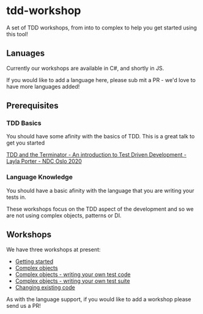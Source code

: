 # tdd-workshop
A set of TDD workshops, from into to complex to help you get started using this tool!

## Lanuages

Currently our workshops are available in C#, and shortly in JS.

If you would like to add a language here, please sub mit a PR - we'd love to have more languages added!

## Prerequisites

### TDD Basics

You should have some afinity with the basics of TDD. This is a great talk to get you started

<a href="https://www.youtube.com/watch?v=6FBmeTGN5Pk" target="_blank">TDD and the Terminator - An introduction to Test Driven Development - Layla Porter - NDC Oslo 2020</a>

### Language Knowledge

You should have a basic afinity with the language that you are writing your tests in.

These workshops focus on the TDD aspect of the development and so we are not using complex objects, patterns or DI.

## Workshops

We have three workshops at present:

* [Getting started](./workshops/workshop-1.md)
* [Complex objects](./workshops/workshop-2.md)
* [Complex objects - writing your own test code](./workshops/workshop-3.md)
* [Complex objects - writing your own test suite](./workshops/workshop-4.md)
* [Changing existing code](.workshops/workshop-5.md)

As with the language support, if you would like to add a workshop please send us a PR!
